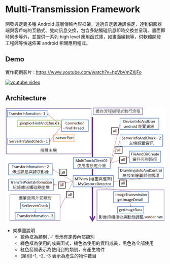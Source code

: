 # Multi-Transmission Framework



開發與定義多種 Android 底層傳輸內容框架，透過自定義通訊協定，達到伺服器端與客戶端的互動式、雙向訊息交換，包含多點觸碰訊息即時交換並呈現、畫面即時同步等外，並提供一系列 high level 應用函式庫，如畫面編輯等，供軟體開發工程師等快速佈署 android 相關應用程式。



## Demo



實作範例影片 : https://www.youtube.com/watch?v=hpVbVmZXjFo



[![youtube video](https://img.youtube.com/vi/hpVbVmZXjFo/0.jpg)](https://www.youtube.com/watch?v=hpVbVmZXjFo) 



## Architecture



![data/mtf.png](data/mtf.png)



* 架構圖說明
  * 藍色框為類別，’-’ 表示有定義內部類別
  * 綠色框為使用的成員函式，橘色為使用的資料成員，黑色為全部使用
  * 紅色箭頭表示為使用到的類別，有產生物件
  * (類別)-1, -2, -3 表示為產生的物件數目









